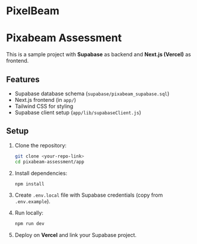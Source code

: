 # PixelBeam

# Pixabeam Assessment

This is a sample project with **Supabase** as backend and **Next.js (Vercel)** as frontend.

## Features
- Supabase database schema (`supabase/pixabeam_supabase.sql`)
- Next.js frontend (in `app/`)
- Tailwind CSS for styling
- Supabase client setup (`app/lib/supabaseClient.js`)

## Setup
1. Clone the repository:
   ```bash
   git clone <your-repo-link>
   cd pixabeam-assessment/app
   ```

2. Install dependencies:
   ```bash
   npm install
   ```

3. Create `.env.local` file with Supabase credentials (copy from `.env.example`).

4. Run locally:
   ```bash
   npm run dev
   ```

5. Deploy on **Vercel** and link your Supabase project.
